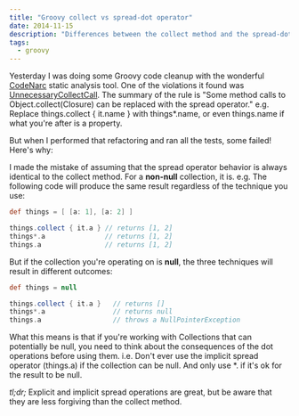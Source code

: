 ```yaml
---
title: "Groovy collect vs spread-dot operator"
date: 2014-11-15
description: "Differences between the collect method and the spread-dot operator"
tags: 
  - groovy
---
```


Yesterday I was doing some Groovy code cleanup with the wonderful [CodeNarc](http://codenarc.sourceforge.net/) static analysis tool. One of the violations it found was [UnnecessaryCollectCall](http://codenarc.sourceforge.net/codenarc-rules-unnecessary.html#UnnecessaryCollectCall). 
The summary of the rule is "Some method calls to Object.collect(Closure) can be replaced with the spread operator." 
e.g. Replace things.collect { it.name } with things*.name, or even things.name if what you're after is a property. 

But when I performed that refactoring and ran all the tests, some failed! Here's why: 

I made the mistake of assuming that the spread operator behavior is always identical to the collect method. For a **non-null** collection, it is. e.g. The following code will produce the same result regardless of the technique you use:
``` groovy
def things = [ [a: 1], [a: 2] ]

things.collect { it.a } // returns [1, 2]
things*.a               // returns [1, 2]
things.a                // returns [1, 2]
```
But if the collection you're operating on is **null**, the three techniques will result in different outcomes:
``` groovy
def things = null

things.collect { it.a }   // returns []
things*.a                 // returns null
things.a                  // throws a NullPointerException
```
What this means is that if you're working with Collections that can potentially be null, you need to think about the consequences of the dot operations before using them. i.e. Don't ever use the implicit spread operator (things.a) if the collection can be null. And only use *. if it's ok for the result to be null. 

*tl;dr;* Explicit and implicit spread operations are great, but be aware that they are less forgiving than the collect method.
